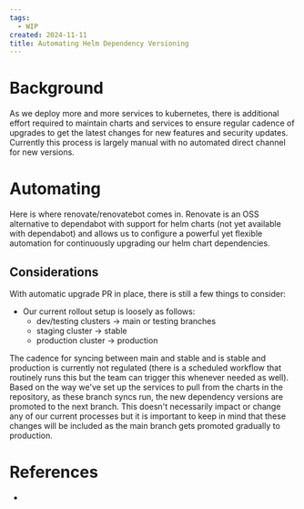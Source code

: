 ```yaml
---
tags:
  - WIP
created: 2024-11-11
title: Automating Helm Dependency Versioning
---
```


# Background

As we deploy more and more services to kubernetes, there is additional effort required to maintain charts and services to ensure regular cadence of upgrades to get the latest changes for new features and security updates. Currently this process is largely manual with no automated direct channel for new versions.

# Automating

Here is where renovate/renovatebot comes in. Renovate is an OSS alternative to dependabot with support for helm charts (not yet available with dependabot) and allows us to configure a powerful yet flexible automation for continuously upgrading our helm chart dependencies.

## Considerations

With automatic upgrade PR in place, there is still a few things to consider:

- Our current rollout setup is loosely as follows:
	- dev/testing clusters -> main or testing branches
	- staging cluster -> stable
	- production cluster -> production

The cadence for syncing between main and stable and is stable and production is currently not regulated (there is a scheduled workflow that routinely runs this but the team can trigger this whenever needed as well). Based on the way we've set up the services to pull from the charts in the repository, as these branch syncs run, the new dependency versions are promoted to the next branch. This doesn't necessarily impact or change any of our current processes but it is important to keep in mind that these changes will be included as the main branch gets promoted gradually to production.



# References

- 
